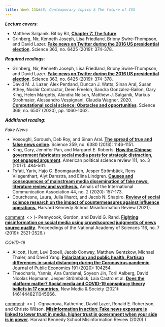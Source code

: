 ```yaml
---
title: Week 11&#58; Contemporary topics & The future of CSS
---
```


***Lecture covers***:

- Matthew Salganik. Bit by Bit, [**Chapter 7: The future**](https://www.bitbybitbook.com/en/1st-ed/the-future/).
- Grinberg, Nir, Kenneth Joseph, Lisa Friedland, Briony Swire-Thompson, and David Lazer. [**Fake news on Twitter during the 2016 US presidential election**](https://science-sciencemag-org.ezproxy.bgu.ac.il/content/363/6425/374.abstract). Science 363, no. 6425 (2019): 374-378.


[comment]: <> (CSS panel at ic2s2 https://www.youtube.com/watch?v=NVOpcLLv3oA)

***Required readings***:

- Grinberg, Nir, Kenneth Joseph, Lisa Friedland, Briony Swire-Thompson, and David Lazer. [**Fake news on Twitter during the 2016 US presidential election**](https://science-sciencemag-org.ezproxy.bgu.ac.il/content/363/6425/374.abstract). Science 363, no. 6425 (2019): 374-378.
- David M. J. Lazer, Alex Pentland, Duncan J. Watts, Sinan Aral, Susan Athey, Noshir Contractor, Deen Freelon, Sandra Gonzalez-Bailon, Gary King, Helen Margetts, Alondra Nelson, Matthew J. Salganik, Markus Strohmaier, Alessandro Vespignani, Claudia Wagner. 2020. [**Computational social science: Obstacles and opportunities**](https://science.sciencemag.org/content/369/6507/1060.abstract). Science 369, no. 6507 (2020), pp. 1060-1062.

***Additional reading***:

_Fake News_
- Vosoughi, Soroush, Deb Roy, and Sinan Aral. [**The spread of true and false news online**](https://science-sciencemag-org.ezproxy.bgu.ac.il/content/359/6380/1146.full). Science 359, no. 6380 (2018): 1146-1151.
- King, Gary, Jennifer Pan, and Margaret E. Roberts. [**How the Chinese government fabricates social media posts for strategic distraction, not engaged argument**](https://www-cambridge-org.ezproxy.bgu.ac.il/core/services/aop-cambridge-core/content/view/4662DB26E2685BAF1485F14369BD137C/S0003055417000144a.pdf/how-the-chinese-government-fabricates-social-media-posts-for-strategic-distraction-not-engaged-argument.pdf). American political science review 111, no. 3 (2017): 484-501.
-  Tsfati, Yariv, Hajo G. Boomgaarden, Jesper Strömbäck, Rens Vliegenthart, Alyt Damstra, and Elina Lindgren. [**Causes and consequences of mainstream media dissemination of fake news: literature review and synthesis.**](https://www-tandfonline-com.ezproxy.bgu.ac.il/doi/full/10.1080/23808985.2020.1759443) Annals of the International Communication Association 44, no. 2 (2020): 157-173.
- Courchesne, Laura, Julia Ilhardt, and Jacob N. Shapiro. [**Review of social science research on the impact of countermeasures against influence operations.**](https://misinforeview.hks.harvard.edu/article/review-of-social-science-research-on-the-impact-of-countermeasures-against-influence-operations/) Harvard Kennedy School Misinformation Review (2021).

[comment]: <> (- Pennycook, Gordon, and David G. Rand. [**Fighting misinformation on social media using crowdsourced judgments of news source quality**](https://www.pnas.org/content/pnas/116/7/2521.full.pdf). Proceedings of the National Academy of Sciences 116, no. 7 (2019): 2521-2526.)

_COVID-19_
- Allcott, Hunt, Levi Boxell, Jacob Conway, Matthew Gentzkow, Michael Thaler, and David Yang. [**Polarization and public health: Partisan differences in social distancing during the Coronavirus pandemic**](http://web.stanford.edu/~gentzkow/research/social_distancing.pdf). Journal of Public Economics 191 (2020): 104254.
- Theocharis, Yannis, Ana Cardenal, Soyeon Jin, Toril Aalberg, David Nicolas Hopmann, Jesper Strömbäck, Laia Castro et al. [**Does the platform matter? Social media and COVID-19 conspiracy theory beliefs in 17 countries.**](https://journals.sagepub.com/doi/full/10.1177/14614448211045666) New Media & Society (2021): 14614448211045666.

[comment]: <> (- Ognyanova, Katherine, David Lazer, Ronald E. Robertson, and Christo Wilson. [**Misinformation in action: Fake news exposure is linked to lower trust in media, higher trust in government when your side is in power**](https://misinforeview.hks.harvard.edu/article/misinformation-in-action-fake-news-exposure-is-linked-to-lower-trust-in-media-higher-trust-in-government-when-your-side-is-in-power/). Harvard Kennedy School Misinformation Review (2020).)

